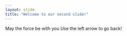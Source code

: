 ```yaml
---
layout: slide
title: "Welcome to our second slide!"
---
```

May the force be with you
Use the left arrow to go back!
